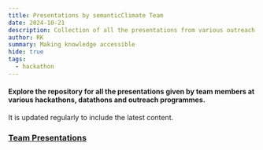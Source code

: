 ```yaml
---
title: Presentations by semanticClimate Team 
date: 2024-10-21
description: Collection of all the presentations from various outreach 
author: RK 
summary: Making knowledge accessible
hide: true
tags:
  - hackathon
---
```


#### Explore the repository for all the presentations given by team members at various hackathons, datathons and outreach programmes.

It is updated regularly to include the latest content.

### [Team Presentations](https://github.com/semanticClimate/presentations/tree/main)

